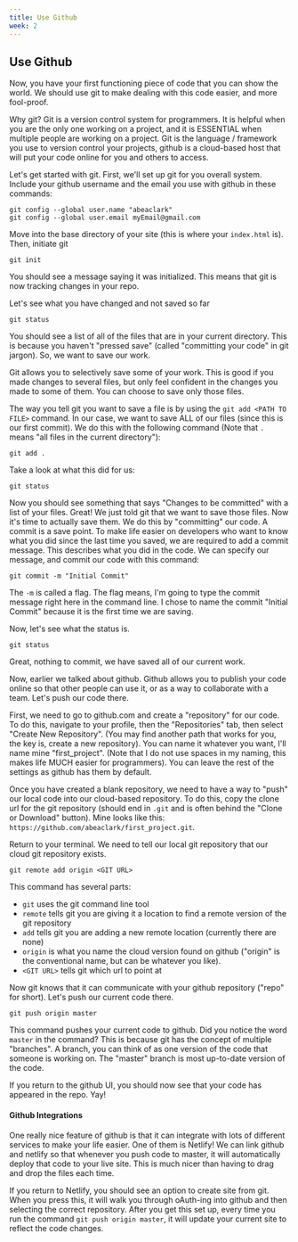 ```yaml
---
title: Use Github
week: 2
---
```


## Use Github
Now, you have your first functioning piece of code that you can show the world. We should use git to make dealing with this code easier, and more fool-proof.

Why git? Git is a version control system for programmers. It is helpful when you are the only one working on a project, and it is ESSENTIAL when multiple people are working on a project. Git is the language / framework you use to version control your projects, github is a cloud-based host that will put your code online for you and others to access.

Let's get started with git.
First, we'll set up git for you overall system. Include your github username and the email you use with github in these commands:
```
git config --global user.name "abeaclark"
git config --global user.email myEmail@gmail.com
```
Move into the base directory of your site (this is where your `index.html` is). Then, initiate git
```
git init
```
You should see a message saying it was initialized. This means that git is now tracking changes in your repo. 

Let's see what you have changed and not saved so far
```
git status
```
You should see a list of all of the files that are in your current directory. This is because you haven't "pressed save" (called "committing your code" in git jargon). So, we want to save our work.

Git allows you to selectively save some of your work. This is good if you made changes to several files, but only feel confident in the changes you made to some of them. You can choose to save only those files.

The way you tell git you want to save a file is by using the `git add <PATH TO FILE>` command. In our case, we want to save ALL of our files (since this is our first commit). We do this with the following command (Note that `.` means "all files in the current directory"):
```
git add .
```
Take a look at what this did for us:
```
git status
```
Now you should see something that says "Changes to be committed" with a list of your files. Great! We just told git that we want to save those files. Now it's time to actually save them. We do this by "committing" our code. A commit is a save point. To make life easier on developers who want to know what you did since the last time you saved, we are required to add a commit message. This describes what you did in the code. We can specify our message, and commit our code with this command:
```
git commit -m "Initial Commit"
```
The `-m` is called a flag. The flag means, I'm going to type the commit message right here in the command line. I chose to name the commit "Initial Commit" because it is the first time we are saving.

Now, let's see what the status is.
```
git status
```
Great, nothing to commit, we have saved all of our current work.

Now, earlier we talked about github. Github allows you to publish your code online so that other people can use it, or as a way to collaborate with a team. Let's push our code there.

First, we need to go to github.com and create a "repository" for our code. To do this, navigate to your profile, then the "Repositories" tab, then select "Create New Repository". (You may find another path that works for you, the key is, create a new repository). You can name it whatever you want, I'll name mine "first_project". (Note that I do not use spaces in my naming, this makes life MUCH easier for programmers). You can leave the rest of the settings as github has them by default.

Once you have created a blank repository, we need to have a way to "push" our local code into our cloud-based repository. To do this, copy the clone url for the git repository (should end in `.git` and is often behind the "Clone or Download" button). Mine looks like this: `https://github.com/abeaclark/first_project.git`.

Return to your terminal. We need to tell our local git repository that our cloud git repository exists.
```
git remote add origin <GIT URL>
```
This command has several parts:
* `git` uses the git command line tool
* `remote` tells git you are giving it a location to find a remote version of the git repository
* `add` tells git you are adding a new remote location (currently there are none)
* `origin` is what you name the cloud version found on github ("origin" is the conventional name, but can be whatever you like).
* `<GIT URL>` tells git which url to point at

Now git knows that it can communicate with your github repository ("repo" for short). Let's push our current code there.

```
git push origin master
```
This command pushes your current code to github. Did you notice the word `master` in the command? This is because git has the concept of multiple "branches". A branch, you can think of as one version of the code that someone is working on. The "master" branch is most up-to-date version of the code.

If you return to the github UI, you should now see that your code has appeared in the repo. Yay!

#### Github Integrations
One really nice feature of github is that it can integrate with lots of different services to make your life easier. One of them is Netlify! We can link github and netlify so that whenever you push code to master, it will automatically deploy that code to your live site. This is much nicer than having to drag and drop the files each time.

If you return to Netlify, you should see an option to create site from git. When you press this, it will walk you through oAuth-ing into github and then selecting the correct repository. After you get this set up, every time you run the command `git push origin master`, it will update your current site to reflect the code changes.